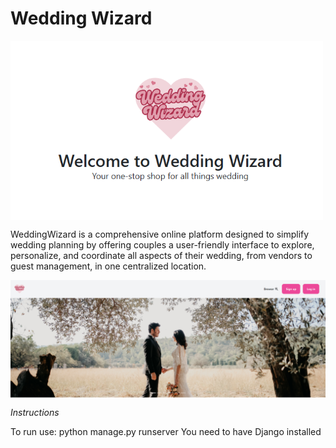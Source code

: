 # Wedding Wizard

<img align="center" alt="WeddingWizard" width="500" src="readme\ww.png">

WeddingWizard is a comprehensive online platform designed to simplify wedding planning by offering couples a user-friendly interface to explore, personalize, and coordinate all aspects of their wedding, from vendors to guest management, in one centralized location.

<img align="center" alt="WeddingWizard" src="readme\WWstart.png">

_Instructions_

To run use: python manage.py runserver
You need to have Django installed